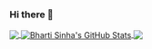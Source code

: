 ### Hi there 👋

<!--
**Bharti-Sinha/Bharti-Sinha** is a ✨ _special_ ✨ repository because its `README.md` (this file) appears on your GitHub profile.

Here are some ideas to get you started:

- 🔭 I’m currently working on ...
- 🌱 I’m currently learning ...
- 👯 I’m looking to collaborate on ...
- 🤔 I’m looking for help with ...
- 💬 Ask me about ...
- 📫 How to reach me: ...
- 😄 Pronouns: ...
- ⚡ Fun fact: ...
-->


<!-- ![Bharti's GitHub stats](https://github-readme-stats.vercel.app/api?username=Bharti-Sinha&count_private=true&show_icons=true&theme=radical) -->

<a href="https://github.com/Bharti-Sinha/Bharti-Sinha">
  <img align="center" src="https://github-readme-stats.vercel.app/api/top-langs/?username=Bharti-Sinha&title_color=ffffff&text_color=c9cacc&icon_color=2bbc8a&bg_color=1d1f21&langs_count=3&theme=radical" />
</a>
<a href="https://github.com/Bharti-Sinha/Bharti-Sinha">
  <img align="center" src="https://github-readme-stats.vercel.app/api?username=Bharti-Sinha&show_icons=true&line_height=27&count_private=true&title_color=ffffff&text_color=c9cacc&icon_color=2bbc8a&bg_color=1d1f21&theme=radical" alt="Bharti Sinha's GitHub Stats" />
</a>

<a href="https://github.com/Bharti-Sinha/python-connect-databases">
  <img align="center" src="https://github-readme-stats.vercel.app/api/pin/?username=Bharti-Sinha&repo=python-connect-databases&title_color=ffffff&text_color=c9cacc&icon_color=2bbc8a&bg_color=1d1f21&theme=radical" />
</a>


<!-- <a href="https://github.com/MartinHeinz/go-project-blueprint">
  <img align="center" src="https://github-readme-stats.vercel.app/api/pin/?username=MartinHeinz&repo=go-project-blueprint&title_color=ffffff&text_color=c9cacc&icon_color=2bbc8a&bg_color=1d1f21" />
</a>     -->

